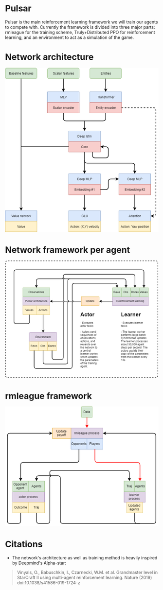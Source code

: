 # Pulsar
Pulsar is the main reinforcement learning framework we will train our agents to compete with. Currently the framework is divided into three major parts: rmleague for the training scheme, Truly+Distributed PPO for reinforcement learning, and an environment to act as a simulation of the game.

# Network architecture
![Pulsar](https://github.com/HKU-ICRA/Pulsar/blob/master/architecture/pulsar_architecture.png)

# Network framework per agent
![Pulsar_framework_agent](https://github.com/HKU-ICRA/Pulsar/blob/master/architecture/pulsar_framework_agent.png)

# rmleague framework
![Pulsar_framework_process](https://github.com/HKU-ICRA/Pulsar/blob/master/rmleague/pulsar_framework_process.png)

# Citations
* The network's architecture as well as training method is heavily inspired by Deepmind's Alpha-star:
>Vinyals, O., Babuschkin, I., Czarnecki, W.M. et al. Grandmaster level in StarCraft II using multi-agent reinforcement learning. Nature
>(2019) doi:10.1038/s41586-019-1724-z

